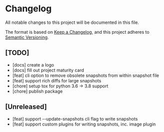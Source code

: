 # Changelog
All notable changes to this project will be documented in this file.

The format is based on [Keep a Changelog](https://keepachangelog.com/en/1.0.0/),
and this project adheres to [Semantic Versioning](https://semver.org/spec/v2.0.0.html).

## [TODO]

- [docs] create a logo
- [docs] fill out project maturity card
- [feat] cli option to remove obsolete snapshots from within snapshot file
- [feat] support rich diffs for large snapshots
- [chore] setup tox for python 3.6 -> 3.8 support
- [chore] publish package

## [Unreleased]

- [feat] support --update-snapshots cli flag to write snapshots
- [feat] support custom plugins for writing snapshots, inc. image plugin
